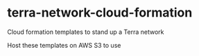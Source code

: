 # terra-network-cloud-formation
Cloud formation templates to stand up a Terra network

Host these templates on AWS S3 to use
